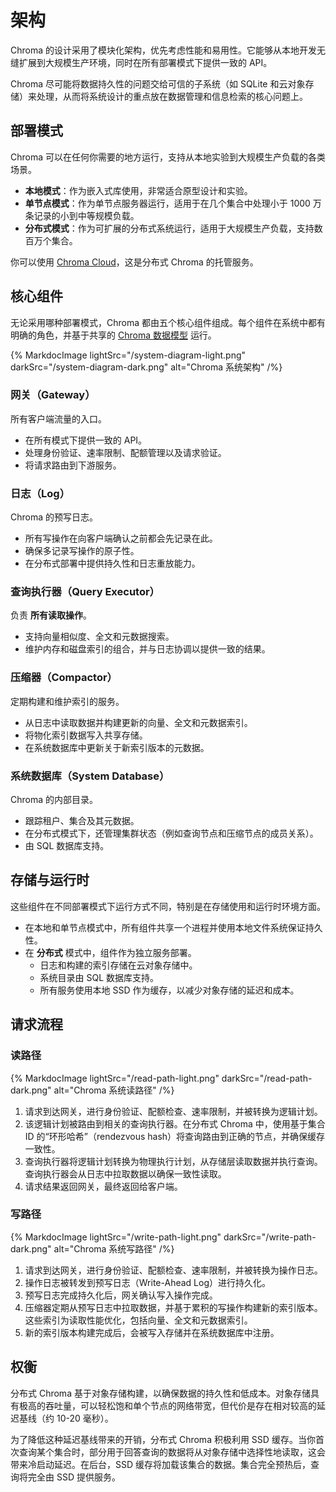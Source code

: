 # 架构

Chroma 的设计采用了模块化架构，优先考虑性能和易用性。它能够从本地开发无缝扩展到大规模生产环境，同时在所有部署模式下提供一致的 API。

Chroma 尽可能将数据持久性的问题交给可信的子系统（如 SQLite 和云对象存储）来处理，从而将系统设计的重点放在数据管理和信息检索的核心问题上。

## 部署模式

Chroma 可以在任何你需要的地方运行，支持从本地实验到大规模生产负载的各类场景。

- **本地模式**：作为嵌入式库使用，非常适合原型设计和实验。
- **单节点模式**：作为单节点服务器运行，适用于在几个集合中处理小于 1000 万条记录的小到中等规模负载。
- **分布式模式**：作为可扩展的分布式系统运行，适用于大规模生产负载，支持数百万个集合。

你可以使用 [Chroma Cloud](https://www.trychroma.com/signup)，这是分布式 Chroma 的托管服务。

## 核心组件

无论采用哪种部署模式，Chroma 都由五个核心组件组成。每个组件在系统中都有明确的角色，并基于共享的 [Chroma 数据模型](../overview/data-model) 运行。

{% MarkdocImage lightSrc="/system-diagram-light.png" darkSrc="/system-diagram-dark.png" alt="Chroma 系统架构" /%}

### 网关（Gateway）

所有客户端流量的入口。

- 在所有模式下提供一致的 API。
- 处理身份验证、速率限制、配额管理以及请求验证。
- 将请求路由到下游服务。

### 日志（Log）

Chroma 的预写日志。

- 所有写操作在向客户端确认之前都会先记录在此。
- 确保多记录写操作的原子性。
- 在分布式部署中提供持久性和日志重放能力。

### 查询执行器（Query Executor）

负责 **所有读取操作**。

- 支持向量相似度、全文和元数据搜索。
- 维护内存和磁盘索引的组合，并与日志协调以提供一致的结果。

### 压缩器（Compactor）

定期构建和维护索引的服务。

- 从日志中读取数据并构建更新的向量、全文和元数据索引。
- 将物化索引数据写入共享存储。
- 在系统数据库中更新关于新索引版本的元数据。

### 系统数据库（System Database）

Chroma 的内部目录。

- 跟踪租户、集合及其元数据。
- 在分布式模式下，还管理集群状态（例如查询节点和压缩节点的成员关系）。
- 由 SQL 数据库支持。

## 存储与运行时

这些组件在不同部署模式下运行方式不同，特别是在存储使用和运行时环境方面。

- 在本地和单节点模式中，所有组件共享一个进程并使用本地文件系统保证持久性。
- 在 **分布式** 模式中，组件作为独立服务部署。
    - 日志和构建的索引存储在云对象存储中。
    - 系统目录由 SQL 数据库支持。
    - 所有服务使用本地 SSD 作为缓存，以减少对象存储的延迟和成本。

## 请求流程

### 读路径

{% MarkdocImage lightSrc="/read-path-light.png" darkSrc="/read-path-dark.png" alt="Chroma 系统读路径" /%}

1. 请求到达网关，进行身份验证、配额检查、速率限制，并被转换为逻辑计划。
2. 该逻辑计划被路由到相关的查询执行器。在分布式 Chroma 中，使用基于集合 ID 的“环形哈希”（rendezvous hash）将查询路由到正确的节点，并确保缓存一致性。
3. 查询执行器将逻辑计划转换为物理执行计划，从存储层读取数据并执行查询。查询执行器会从日志中拉取数据以确保一致性读取。
4. 请求结果返回网关，最终返回给客户端。

### 写路径

{% MarkdocImage lightSrc="/write-path-light.png" darkSrc="/write-path-dark.png" alt="Chroma 系统写路径" /%}

1. 请求到达网关，进行身份验证、配额检查、速率限制，并被转换为操作日志。
2. 操作日志被转发到预写日志（Write-Ahead Log）进行持久化。
3. 预写日志完成持久化后，网关确认写入操作完成。
4. 压缩器定期从预写日志中拉取数据，并基于累积的写操作构建新的索引版本。这些索引为读取性能优化，包括向量、全文和元数据索引。
5. 新的索引版本构建完成后，会被写入存储并在系统数据库中注册。

## 权衡

分布式 Chroma 基于对象存储构建，以确保数据的持久性和低成本。对象存储具有极高的吞吐量，可以轻松饱和单个节点的网络带宽，但代价是存在相对较高的延迟基线（约 10-20 毫秒）。

为了降低这种延迟基线带来的开销，分布式 Chroma 积极利用 SSD 缓存。当你首次查询某个集合时，部分用于回答查询的数据将从对象存储中选择性地读取，这会带来冷启动延迟。在后台，SSD 缓存将加载该集合的数据。集合完全预热后，查询将完全由 SSD 提供服务。